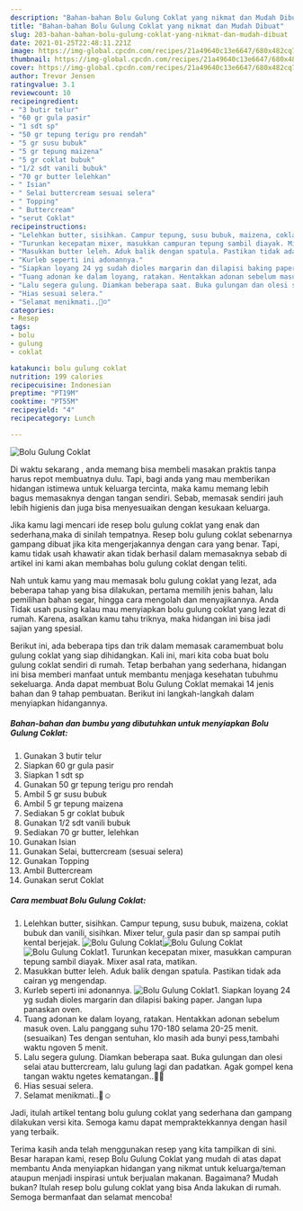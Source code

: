 ```yaml
---
description: "Bahan-bahan Bolu Gulung Coklat yang nikmat dan Mudah Dibuat"
title: "Bahan-bahan Bolu Gulung Coklat yang nikmat dan Mudah Dibuat"
slug: 203-bahan-bahan-bolu-gulung-coklat-yang-nikmat-dan-mudah-dibuat
date: 2021-01-25T22:48:11.221Z
image: https://img-global.cpcdn.com/recipes/21a49640c13e6647/680x482cq70/bolu-gulung-coklat-foto-resep-utama.jpg
thumbnail: https://img-global.cpcdn.com/recipes/21a49640c13e6647/680x482cq70/bolu-gulung-coklat-foto-resep-utama.jpg
cover: https://img-global.cpcdn.com/recipes/21a49640c13e6647/680x482cq70/bolu-gulung-coklat-foto-resep-utama.jpg
author: Trevor Jensen
ratingvalue: 3.1
reviewcount: 10
recipeingredient:
- "3 butir telur"
- "60 gr gula pasir"
- "1 sdt sp"
- "50 gr tepung terigu pro rendah"
- "5 gr susu bubuk"
- "5 gr tepung maizena"
- "5 gr coklat bubuk"
- "1/2 sdt vanili bubuk"
- "70 gr butter lelehkan"
- " Isian"
- " Selai buttercream sesuai selera"
- " Topping"
- " Buttercream"
- "serut Coklat"
recipeinstructions:
- "Lelehkan butter, sisihkan. Campur tepung, susu bubuk, maizena, coklat bubuk dan vanili, sisihkan. Mixer telur, gula pasir dan sp sampai putih kental berjejak."
- "Turunkan kecepatan mixer, masukkan campuran tepung sambil diayak. Mixer asal rata, matikan."
- "Masukkan butter leleh. Aduk balik dengan spatula. Pastikan tidak ada cairan yg mengendap."
- "Kurleb seperti ini adonannya."
- "Siapkan loyang 24 yg sudah dioles margarin dan dilapisi baking paper. Jangan lupa panaskan oven."
- "Tuang adonan ke dalam loyang, ratakan. Hentakkan adonan sebelum masuk oven. Lalu panggang suhu 170-180 selama 20-25 menit. (sesuaikan) Tes dengan sentuhan, klo masih ada bunyi pess,tambahi waktu ngoven 5 menit."
- "Lalu segera gulung. Diamkan beberapa saat. Buka gulungan dan olesi selai atau buttercream, lalu gulung lagi dan padatkan. Agak gompel kena tangan waktu ngetes kematangan..🙏😄"
- "Hias sesuai selera."
- "Selamat menikmati..🙏☺️"
categories:
- Resep
tags:
- bolu
- gulung
- coklat

katakunci: bolu gulung coklat 
nutrition: 199 calories
recipecuisine: Indonesian
preptime: "PT19M"
cooktime: "PT55M"
recipeyield: "4"
recipecategory: Lunch

---
```



![Bolu Gulung Coklat](https://img-global.cpcdn.com/recipes/21a49640c13e6647/680x482cq70/bolu-gulung-coklat-foto-resep-utama.jpg)

Di waktu  sekarang , anda memang bisa membeli masakan praktis tanpa harus repot membuatnya dulu. Tapi, bagi anda yang mau memberikan hidangan istimewa untuk keluarga tercinta, maka kamu memang lebih bagus memasaknya dengan tangan sendiri. Sebab, memasak sendiri jauh lebih higienis dan juga bisa menyesuaikan dengan kesukaan keluarga.

Jika kamu lagi mencari ide resep bolu gulung coklat yang enak dan sederhana,maka di sinilah tempatnya. Resep bolu gulung coklat  sebenarnya gampang dibuat jika kita mengerjakannya dengan cara yang benar. Tapi, kamu tidak usah khawatir akan tidak berhasil dalam memasaknya 
sebab di artikel ini kami akan membahas bolu gulung coklat dengan teliti.  



Nah untuk kamu yang mau memasak bolu gulung coklat yang lezat, ada beberapa tahap yang bisa dilakukan, pertama memilih jenis bahan, lalu pemilihan bahan segar, hingga cara mengolah dan menyajikannya. Anda Tidak usah pusing kalau mau menyiapkan bolu gulung coklat yang lezat di rumah. Karena, asalkan kamu  tahu triknya, maka hidangan ini bisa jadi sajian yang spesial.

Berikut ini, ada beberapa tips dan trik dalam memasak caramembuat bolu gulung coklat yang siap dihidangkan. Kali ini, mari kita coba buat bolu gulung coklat sendiri di rumah. Tetap berbahan yang sederhana, hidangan ini bisa memberi manfaat untuk membantu menjaga kesehatan tubuhmu sekeluarga. Anda dapat membuat Bolu Gulung Coklat memakai 14 jenis bahan dan 9 tahap pembuatan. Berikut ini langkah-langkah dalam menyiapkan hidangannya.

<!--inarticleads1-->

##### Bahan-bahan dan bumbu yang dibutuhkan untuk menyiapkan Bolu Gulung Coklat:

1. Gunakan 3 butir telur
1. Siapkan 60 gr gula pasir
1. Siapkan 1 sdt sp
1. Gunakan 50 gr tepung terigu pro rendah
1. Ambil 5 gr susu bubuk
1. Ambil 5 gr tepung maizena
1. Sediakan 5 gr coklat bubuk
1. Gunakan 1/2 sdt vanili bubuk
1. Sediakan 70 gr butter, lelehkan
1. Gunakan  Isian
1. Gunakan  Selai, buttercream (sesuai selera)
1. Gunakan  Topping
1. Ambil  Buttercream
1. Gunakan serut Coklat




<!--inarticleads2-->

##### Cara membuat Bolu Gulung Coklat:

1. Lelehkan butter, sisihkan. Campur tepung, susu bubuk, maizena, coklat bubuk dan vanili, sisihkan. Mixer telur, gula pasir dan sp sampai putih kental berjejak.
<img src="https://img-global.cpcdn.com/steps/cbcdb3456c487d4b/160x128cq70/bolu-gulung-coklat-langkah-memasak-1-foto.jpg" alt="Bolu Gulung Coklat"><img src="https://img-global.cpcdn.com/steps/afb4f69960a68a50/160x128cq70/bolu-gulung-coklat-langkah-memasak-1-foto.jpg" alt="Bolu Gulung Coklat"><img src="https://img-global.cpcdn.com/steps/7141e5fb2725c9fc/160x128cq70/bolu-gulung-coklat-langkah-memasak-1-foto.jpg" alt="Bolu Gulung Coklat">1. Turunkan kecepatan mixer, masukkan campuran tepung sambil diayak. Mixer asal rata, matikan.
1. Masukkan butter leleh. Aduk balik dengan spatula. Pastikan tidak ada cairan yg mengendap.
1. Kurleb seperti ini adonannya.
<img src="//assets-global.cpcdn.com/assets/icons/button_play-2c75c40dde080a61004c1f40b05d8f140eaff45d7e9e6481dc71c63d2e7c4909.png" alt="Bolu Gulung Coklat">1. Siapkan loyang 24 yg sudah dioles margarin dan dilapisi baking paper. Jangan lupa panaskan oven.
1. Tuang adonan ke dalam loyang, ratakan. Hentakkan adonan sebelum masuk oven. Lalu panggang suhu 170-180 selama 20-25 menit. (sesuaikan) Tes dengan sentuhan, klo masih ada bunyi pess,tambahi waktu ngoven 5 menit.
1. Lalu segera gulung. Diamkan beberapa saat. Buka gulungan dan olesi selai atau buttercream, lalu gulung lagi dan padatkan. Agak gompel kena tangan waktu ngetes kematangan..🙏😄
1. Hias sesuai selera.
1. Selamat menikmati..🙏☺️




Jadi, itulah artikel tentang  bolu gulung coklat  yang sederhana dan gampang dilakukan versi kita. Semoga kamu dapat mempraktekkannya dengan hasil yang terbaik. 

Terima kasih anda telah menggunakan resep yang kita tampilkan di sini. Besar harapan kami, resep  Bolu Gulung Coklat yang mudah di atas dapat membantu Anda menyiapkan hidangan yang nikmat untuk keluarga/teman ataupun menjadi inspirasi untuk berjualan makanan. Bagaimana? Mudah bukan? Itulah resep bolu gulung coklat yang bisa Anda lakukan di rumah. Semoga bermanfaat dan selamat mencoba!

